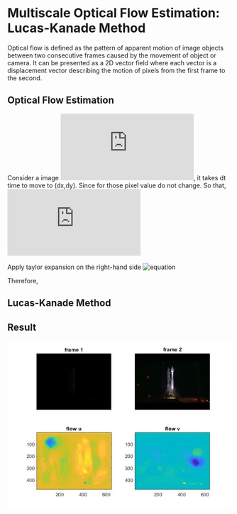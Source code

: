 # Multiscale Optical Flow Estimation: Lucas-Kanade Method
Optical flow is defined as the pattern of apparent motion of image objects between two consecutive frames caused by the movement of object or camera. It can be presented as a 2D vector field where each vector is a displacement vector describing the motion of pixels from the first frame to the second.

## Optical Flow Estimation
Consider a image ![equation](https://latex.codecogs.com/gif.latex?I(x,y,t)), it takes dt time to move to (dx,dy). Since for those pixel value do not change. So that, ![equation](https://latex.codecogs.com/gif.latex?I(x,y,t);=;I(x&plus;dx,y&plus;dy,t&plus;dt))

Apply taylor expansion on the right-hand side
![equation](https://latex.codecogs.com/gif.latex?I(x&plus;dx,y&plus;dy,t&plus;dt)=I(x,y,t)&plus;\frac{\partial&space;I}{\partial&space;x}dx&plus;\frac{\partial&space;I}{\partial&space;y}dy&plus;\frac{\partial&space;I}{\partial&space;t}dt&plus;O(n^2))

Therefore, 

## Lucas-Kanade Method


## Result
<img src="optical_flow.jpg">

